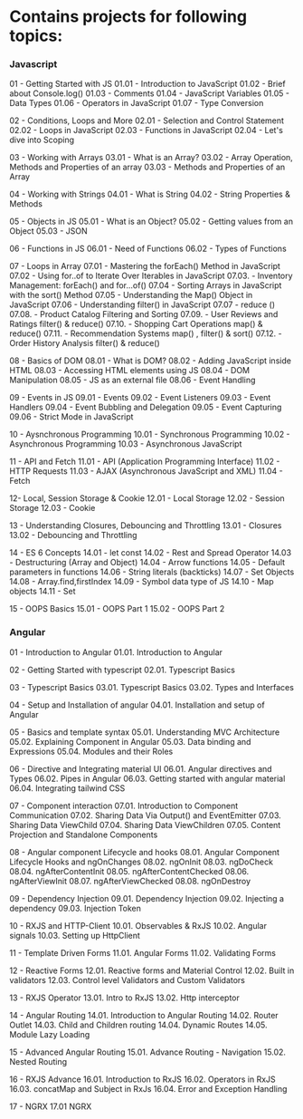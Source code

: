 # Contains projects for following topics:
### Javascript

01 - Getting Started with JS
01.01 - Introduction to JavaScript
01.02 - Brief about Console.log()
01.03 - Comments
01.04 - JavaScript Variables
01.05 - Data Types
01.06 - Operators in JavaScript
01.07 - Type Conversion

02 - Conditions, Loops and More
02.01 - Selection and Control Statement
02.02 - Loops in JavaScript
02.03 - Functions in JavaScript
02.04 - Let's dive into Scoping

03 - Working with Arrays
03.01 - What is an Array?
03.02 - Array Operation, Methods and Properties of an array
03.03 - Methods and Properties of an Array

04 - Working with Strings
04.01 - What is String
04.02 - String Properties & Methods

05 - Objects in JS
05.01 - What is an Object?
05.02 - Getting values from an Object
05.03 - JSON

06 - Functions in JS
06.01 - Need of Functions
06.02 - Types of Functions

07 - Loops in Array
07.01 - Mastering the forEach() Method in JavaScript
07.02 - Using for..of to Iterate Over Iterables in JavaScript
07.03. - Inventory Management: forEach() and for...of()
07.04 - Sorting Arrays in JavaScript with the sort() Method
07.05 - Understanding the Map() Object in JavaScript
07.06 - Understanding filter() in JavaScript
07.07 - reduce ()
07.08. - Product Catalog Filtering and Sorting
07.09. - User Reviews and Ratings filter() & reduce()
07.10. - Shopping Cart Operations map() & reduce()
07.11. - Recommendation Systems map() , filter() & sort()
07.12. - Order History Analysis filter() & reduce()

08 - Basics of DOM
08.01 - What is DOM?
08.02 - Adding JavaScript inside HTML
08.03 - Accessing HTML elements using JS
08.04 - DOM Manipulation
08.05 - JS as an external file
08.06 - Event Handling

09 - Events in JS
09.01 - Events
09.02 - Event Listeners
09.03 - Event Handlers
09.04 - Event Bubbling and Delegation
09.05 - Event Capturing
09.06 - Strict Mode in JavaScript

10 - Aysnchronous Programming
10.01 - Synchronous Programming
10.02 - Asynchronous Programming
10.03 - Asynchronous JavaScript

11 - API and Fetch
11.01 - API (Application Programming Interface)
11.02 - HTTP Requests
11.03 - AJAX (Asynchronous JavaScript and XML)
11.04 - Fetch

12- Local, Session Storage & Cookie
12.01 - Local Storage
12.02 - Session Storage
12.03 - Cookie

13 - Understanding Closures, Debouncing and Throttling
13.01 - Closures
13.02 - Debouncing and Throttling

14 - ES 6 Concepts
14.01 - let const
14.02 - Rest and Spread Operator
14.03 - Destructuring (Array and Object)
14.04 - Arrow functions
14.05 - Default parameters in functions
14.06 - String literals (backticks)
14.07 - Set Objects
14.08 - Array.find,firstIndex
14.09 - Symbol data type of JS
14.10 - Map objects
14.11 - Set

15 - OOPS Basics
15.01 - OOPS Part 1
15.02 - OOPS Part 2


### Angular

01 - Introduction to Angular
01.01. Introduction to Angular

02 - Getting Started with typescript
02.01. Typescript Basics

03 - Typescript Basics
03.01. Typescript Basics
03.02. Types and Interfaces

04 - Setup and Installation of angular
04.01. Installation and setup of Angular

05 - Basics and template syntax
05.01. Understanding MVC Architecture
05.02. Explaining Component in Angular
05.03. Data binding and Expressions
05.04. Modules and their Roles

06 - Directive and Integrating material UI
06.01. Angular directives and Types
06.02. Pipes in Angular
06.03. Getting started with angular material
06.04. Integrating tailwind CSS

07 - Component interaction
07.01. Introduction to Component Communication
07.02. Sharing Data Via Output() and EventEmitter
07.03. Sharing Data ViewChild
07.04. Sharing Data ViewChildren
07.05. Content Projection and Standalone Components

08 - Angular component Lifecycle and hooks
08.01. Angular Component Lifecycle Hooks and ngOnChanges
08.02. ngOnInit
08.03. ngDoCheck
08.04. ngAfterContentInit
08.05. ngAfterContentChecked
08.06. ngAfterViewInit
08.07. ngAfterViewChecked
08.08. ngOnDestroy

09 - Dependency Injection
09.01. Dependency Injection
09.02. Injecting a dependency
09.03. Injection Token

10 - RXJS and HTTP-Client
10.01. Observables & RxJS
10.02. Angular signals
10.03. Setting up HttpClient

11 - Template Driven Forms
11.01. Angular Forms
11.02. Validating Forms

12 - Reactive Forms
12.01. Reactive forms and Material Control
12.02. Built in validators
12.03. Control level Validators and Custom Validators

13 - RXJS Operator
13.01. Intro to RxJS
13.02. Http interceptor

14 - Angular Routing
14.01. Introduction to Angular Routing
14.02. Router Outlet
14.03. Child and Children routing
14.04. Dynamic Routes
14.05. Module Lazy Loading

15 - Advanced Angular Routing
15.01. Advance Routing - Navigation
15.02. Nested Routing

16 - RXJS Advance
16.01. Introduction to RxJS
16.02. Operators in RxJS
16.03. concatMap and Subject in RxJs
16.04. Error and Exception Handling

17 - NGRX
17.01 NGRX
